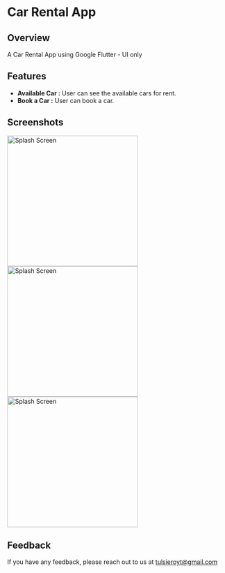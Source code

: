 # Car Rental App

## Overview
A Car Rental App using Google Flutter - UI only

## Features

* **Available Car :** User can see the available cars for rent.
* **Book a Car :** User can book a car.

## Screenshots
<img src="https://github.com/tulsieroyt/rent_a_car/assets/128843282/36847d31-60f0-4453-9858-ec70a4d17c65" alt="Splash Screen" width="300">

<img src="https://github.com/tulsieroyt/rent_a_car/assets/128843282/94a358d0-4924-465b-89e9-d8c12aa98c55" alt="Splash Screen" width="300">

<img src="https://github.com/tulsieroyt/rent_a_car/assets/128843282/f21ab0c1-af72-4cb2-be03-60377b701adf" alt="Splash Screen" width="300">



## Feedback
If you have any feedback, please reach out to us at tulsieroyt@gmail.com
